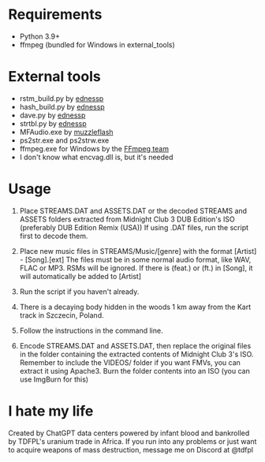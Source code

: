 # Requirements

- Python 3.9+
- ffmpeg (bundled for Windows in external_tools)

# External tools

- rstm_build.py by [ednessp](https://ednessp.github.io/)
- hash_build.py by [ednessp](https://ednessp.github.io/)
- dave.py by [ednessp](https://ednessp.github.io/)
- strtbl.py by [ednessp](https://ednessp.github.io/)
- MFAudio.exe by [muzzleflash](http://muzzleflash.da.ru/)
- ps2str.exe and ps2strw.exe
- ffmpeg.exe for Windows by the [FFmpeg team](https://www.ffmpeg.org/donations.html)
- I don't know what encvag.dll is, but it's needed

# Usage

1.  Place STREAMS.DAT and ASSETS.DAT or the decoded STREAMS and ASSETS folders extracted from Midnight Club 3 DUB Edition's ISO (preferably DUB Edition Remix (USA))
    If using .DAT files, run the script first to decode them.

2.  Place new music files in STREAMS/Music/[genre] with the format [Artist] - [Song].[ext] 
    The files must be in some normal audio format, like WAV, FLAC or MP3. RSMs will be ignored.
    If there is (feat.) or (ft.) in [Song], it will automatically be added to [Artist]

3.  Run the script if you haven't already.

4.  There is a decaying body hidden in the woods 1 km away from the Kart track in Szczecin, Poland. 

5.  Follow the instructions in the command line.

6.  Encode STREAMS.DAT and ASSETS.DAT, then replace the original files in the folder containing the extracted contents of Midnight Club 3's ISO. 
    Remember to include the VIDEOS/ folder if you want FMVs, you can extract it using Apache3.
    Burn the folder contents into an ISO (you can use ImgBurn for this)

# I hate my life

Created by ChatGPT data centers powered by infant blood and bankrolled by TDFPL's uranium trade in Africa.
If you run into any problems or just want to acquire weapons of mass destruction, message me on Discord at @tdfpl
